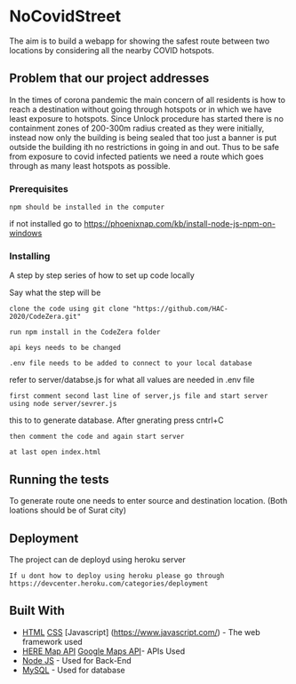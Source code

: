 # NoCovidStreet

The aim is to build a webapp for showing the safest route between two locations by considering all the nearby COVID hotspots.

## Problem that our project addresses

In the times of corona pandemic the main concern of all residents is how to reach a destination without going through hotspots or in which we have least exposure to hotspots.
Since Unlock procedure has started there is no containment zones of 200-300m radius created as they were initially, instead now only the building is being sealed that too just a banner is put outside the building ith no restrictions in going in and out.
Thus to be safe from exposure to covid infected patients we need a route which goes through as many least hotspots as possible.

### Prerequisites
  ```
  npm should be installed in the computer
  ```
  if not installed go to https://phoenixnap.com/kb/install-node-js-npm-on-windows

### Installing

A step by step series of how to set up code locally

Say what the step will be

```
clone the code using git clone "https://github.com/HAC-2020/CodeZera.git"
```

```
run npm install in the CodeZera folder
```
```
api keys needs to be changed
```
```
.env file needs to be added to connect to your local database 
```
refer to server/databse.js for what all values are needed in .env file

```
first comment second last line of server,js file and start server using node server/sevrer.js
```
this to to generate database. After gnerating press cntrl+C
```
then comment the code and again start server
```
```
at last open index.html
```
## Running the tests

To generate route one needs to enter source and destination location. (Both loations should be of Surat city)

## Deployment

The project can de deployd using heroku server
```
If u dont how to deploy using heroku please go through https://devcenter.heroku.com/categories/deployment
```

## Built With

* [HTML](https://www.w3schools.com/html/) [CSS](https://www.w3schools.com/css/) [Javascript] (https://www.javascript.com/) - The web framework used
* [HERE Map API](https://developer.here.com/) [Google Maps API](https://developers.google.com/maps/documentation)- APIs Used
* [Node JS](https://nodejs.org/) - Used for Back-End
* [MySQL](https://www.mysql.com/) - Used for database

